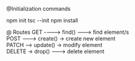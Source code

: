 @Initialization commands

npm init
tsc --init
npm install

@ Routes
GET ----> find() ---> find element/s                                 
POST ---> create() -> create new element                             
PATCH --> update() -> modify element                                 
DELETE -> drop() ---> delete element                                 


